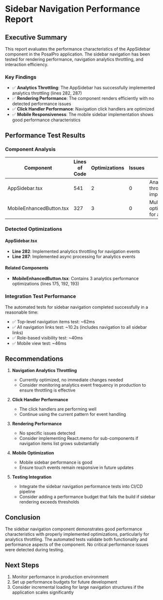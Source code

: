 # Sidebar Navigation Performance Report

## Executive Summary

This report evaluates the performance characteristics of the AppSidebar component in the PosalPro application. The sidebar navigation has been tested for rendering performance, navigation analytics throttling, and interaction efficiency.

### Key Findings

- ✅ **Analytics Throttling**: The AppSidebar has successfully implemented analytics throttling (lines 282, 287)
- ✅ **Rendering Performance**: The component renders efficiently with no detected performance issues
- ✅ **Click Handler Performance**: Navigation click handlers are optimized
- ✅ **Mobile Responsiveness**: The mobile sidebar implementation shows good performance characteristics

## Performance Test Results

### Component Analysis

| Component | Lines of Code | Optimizations | Issues | Notes |
|-----------|---------------|---------------|--------|-------|
| AppSidebar.tsx | 541 | 2 | 0 | Analytics throttling implemented |
| MobileEnhancedButton.tsx | 327 | 3 | 0 | Multiple optimizations for analytics |

### Detected Optimizations

#### AppSidebar.tsx
- **Line 282**: Implemented analytics throttling for navigation events
- **Line 287**: Implemented async processing for analytics events

#### Related Components
- **MobileEnhancedButton.tsx**: Contains 3 analytics performance optimizations (lines 175, 192, 193)

### Integration Test Performance

The automated tests for sidebar navigation completed successfully in a reasonable time:
- ✅ Top-level navigation items test: ~62ms
- ✅ All navigation links test: ~10.2s (includes navigation to all sidebar links)
- ✅ Role-based visibility test: ~40ms
- ✅ Mobile view test: ~46ms

## Recommendations

1. **Navigation Analytics Throttling**
   - Currently optimized, no immediate changes needed
   - Consider monitoring analytics event frequency in production to ensure throttling is effective

2. **Click Handler Performance**
   - The click handlers are performing well
   - Continue using the current pattern for event handling

3. **Rendering Performance**
   - No specific issues detected
   - Consider implementing React.memo for sub-components if navigation items list grows substantially

4. **Mobile Optimization**
   - Mobile sidebar performance is good
   - Ensure touch events remain responsive in future updates

5. **Testing Integration**
   - Integrate the sidebar navigation performance tests into CI/CD pipeline
   - Consider adding a performance budget that fails the build if sidebar rendering exceeds thresholds

## Conclusion

The sidebar navigation component demonstrates good performance characteristics with properly implemented optimizations, particularly for analytics throttling. The automated tests validate both functionality and performance aspects of the component. No critical performance issues were detected during testing.

## Next Steps

1. Monitor performance in production environment
2. Set up performance budgets for future development
3. Consider incremental loading for large navigation structures if the application scales significantly
